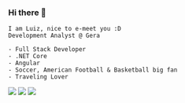 ### Hi there 👋    
    
    I am Luiz, nice to e-meet you :D
    Development Analyst @ Gera
    
    - Full Stack Developer
    - .NET Core
    - Angular
    - Soccer, American Football & Basketball big fan
    - Traveling Lover 


[<img src = "https://img.shields.io/badge/Gmail-D14836?style=for-the-badge&logo=gmail&logoColor=white">](mailto:luizsantana725@gmail.com) [<img src="https://img.shields.io/badge/linkedin-%230077B5.svg?&style=for-the-badge&logo=linkedin&logoColor=white" />](https://www.linkedin.com/in/luiz-santana-053928152/) [<img src = "https://img.shields.io/badge/instagram-%23E4405F.svg?&style=for-the-badge&logo=instagram&logoColor=white">](https://www.instagram.com/luizb_santana/) 
